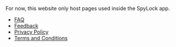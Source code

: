 For now, this website only host pages used inside the SpyLock app. 

- [FAQ](faq)
- [Feedback](feedback)
- [Privacy Policy](privacy_policy)
- [Terms and Conditions](terms_and_conditions)